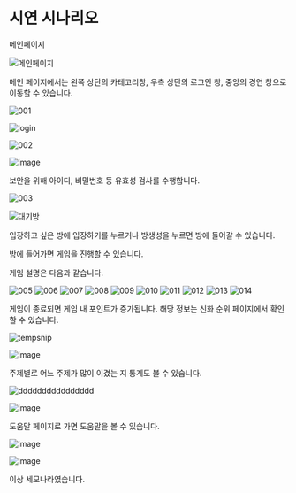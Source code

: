 # 시연 시나리오

메인페이지

![메인페이지](https://user-images.githubusercontent.com/51036842/185528384-4be34059-91be-43b6-9c5d-6b3809f6015d.png)


메인 페이지에서는 왼쪽 상단의 카테고리창, 우측 상단의 로그인 창, 중앙의 경연 창으로 이동할 수 있습니다.

![001](https://user-images.githubusercontent.com/51036842/185530000-54cb4436-fd86-4e22-8487-c7bc7807e323.png)

![login](https://user-images.githubusercontent.com/51036842/185528637-a784dbab-db6d-4d82-85d9-c6d8c66761e1.png)


![002](https://user-images.githubusercontent.com/51036842/185530005-1905e165-3dec-4f87-9cd2-ac78dba2e710.png)

![image](https://user-images.githubusercontent.com/51036842/185530352-85dcc136-0a10-42e9-b43b-11a6eb9b9fa8.png)


보안을 위해 아이디, 비밀번호 등 유효성 검사를 수행합니다.



![003](https://user-images.githubusercontent.com/51036842/185530007-9a0b2231-2dd5-42a6-996b-ef0140ebf4e0.png)

![대기방](https://user-images.githubusercontent.com/51036842/185531599-8c776df3-32fd-4dba-9434-2b0715e6829e.png)



입장하고 싶은 방에 입장하기를 누르거나 방생성을 누르면 방에 들어갈 수 있습니다.

방에 들어가면 게임을 진행할 수 있습니다. 

게임 설명은 다음과 같습니다.

![005](https://user-images.githubusercontent.com/51036842/185530010-aaefe994-6987-4712-a37a-621c4f37e505.png)
![006](https://user-images.githubusercontent.com/51036842/185530013-93d6bb8e-c367-4672-b3b1-5708f6be245a.png)
![007](https://user-images.githubusercontent.com/51036842/185530016-8e0f1c43-67ae-40eb-b222-e4afec7fbf89.png)
![008](https://user-images.githubusercontent.com/51036842/185530018-e548df3a-ba6b-4b03-b47b-6035ad4bcf01.png)
![009](https://user-images.githubusercontent.com/51036842/185530021-fc96fd33-5e83-4d28-bc65-7e225d53a421.png)
![010](https://user-images.githubusercontent.com/51036842/185530023-b96b258f-c41b-45da-be53-ec8a0f5163c8.png)
![011](https://user-images.githubusercontent.com/51036842/185530026-2df219d9-f0d9-4441-ae7d-749cc537b477.png)
![012](https://user-images.githubusercontent.com/51036842/185530029-68e189ad-6172-4bea-927e-3d4813c1faf6.png)
![013](https://user-images.githubusercontent.com/51036842/185530031-aef7de13-aa9e-46da-9081-d3dd4be0d607.png)
![014](https://user-images.githubusercontent.com/51036842/185530033-c8f23a54-6123-4bdf-a2dd-4bfd2e7d3b86.png)

게임이 종료되면 게임 내 포인트가 증가됩니다. 해당 정보는 신화 순위 페이지에서 확인할 수 있습니다.

![tempsnip](https://user-images.githubusercontent.com/51036842/185532581-6ede8871-a42a-43e3-ab22-e832570f696d.png)

![image](https://user-images.githubusercontent.com/51036842/185532276-a4dd27e9-194d-420e-8848-24c8b6eb5668.png)


주제별로 어느 주제가 많이 이겼는 지 통계도 볼 수 있습니다.

![dddddddddddddddd](https://user-images.githubusercontent.com/51036842/185532702-e7c9e593-f693-4d17-97f4-91225bd2daa1.png)

![image](https://user-images.githubusercontent.com/51036842/185532791-0e8b9e35-3db0-464b-aea7-ffb3c4b25a38.png)


도움말 페이지로 가면 도움말을 볼 수 있습니다.

![image](https://user-images.githubusercontent.com/51036842/185533163-aac2d7ea-23c3-4597-89a2-16d36c855dfa.png)

![image](https://user-images.githubusercontent.com/51036842/185533195-e0dd67f4-63aa-4a21-abb6-5e9ff225df13.png)


이상 세모나라였습니다.
